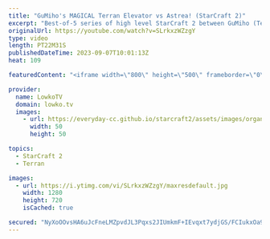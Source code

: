 ```yaml
---
title: "GuMiho's MAGICAL Terran Elevator vs Astrea! (StarCraft 2)"
excerpt: "Best-of-5 series of high level StarCraft 2 between GuMiho (Terran) and Astrea (Protoss). In this series GuMiho goes for some of his classic proxy strategies, where he builds basically everything on the other side of the map and has the Protoss player deal with the early game aggression. Support my work:"
originalUrl: https://youtube.com/watch?v=SLrkxzWZzgY
type: video
length: PT22M31S
publishedDateTime: 2023-09-07T10:01:13Z
heat: 109

featuredContent: "<iframe width=\"800\" height=\"500\" frameborder=\"0\" src=\"https://www.youtube.com/embed/SLrkxzWZzgY\" allow=\"accelerometer; autoplay; encrypted-media; gyroscope; picture-in-picture\" allowfullscreen></iframe>"

provider:
  name: LowkoTV
  domain: lowko.tv
  images:
    - url: https://everyday-cc.github.io/starcraft2/assets/images/organizations/lowko.tv-50x50.jpg
      width: 50
      height: 50

topics:
  - StarCraft 2
  - Terran

images:
  - url: https://i.ytimg.com/vi/SLrkxzWZzgY/maxresdefault.jpg
    width: 1280
    height: 720
    isCached: true

secured: "NyXoOOvsHA6uJcFneLMZpvdJL3Pqxs2JIUmkmF+IEvqxt7ydjGS/FCIukxOa9+9DRNfSs36+LL08YPorCCr5Z5mW0OnEclffrpyTGJkYhWl6quzAr8Q9jueRoL5begImZ8nl+Sg60Sbkv75S8OufpZB5FFtW1lWq//rGYsz+dDaB3qiKSXhygFdu0aK95x/VaMq4GJMmJJwsGBc9xE5sJbzx03OgbcjuCd6Mqa+RnpVnDZiaRsJXQ8vuGm7Y+KYXZqNVJWDZVTNl292/fk6U/2QlGPqZyu/1H7Q4TdXkwVThhw70V81K6jomtdJYtPjDLbP5BZ26PtJIEwE4QinaQgBt7LSa/zOhIRTdtz2CcUHQwneaD4PObMuEkcvLhmcU4IwuZWorkKF3tykQfGmxrsOJKVou++b0kgrgprsaRKE=;f4o8OhXIYdhih1f4GNLPxw=="
---
```


